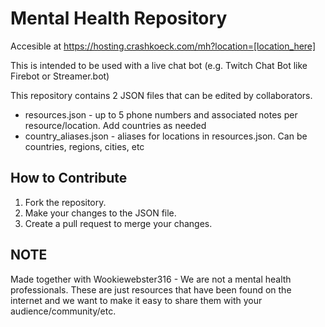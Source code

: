 # Mental Health Repository

Accesible at https://hosting.crashkoeck.com/mh?location=[location_here]

This is intended to be used with a live chat bot (e.g. Twitch Chat Bot like Firebot or Streamer.bot)

This repository contains 2 JSON files that can be edited by collaborators.
- resources.json - up to 5 phone numbers and associated notes per resource/location. Add countries as needed
- country_aliases.json - aliases for locations in resources.json. Can be countries, regions, cities, etc

## How to Contribute

1. Fork the repository.
2. Make your changes to the JSON file.
3. Create a pull request to merge your changes.

## NOTE

Made together with Wookiewebster316 - We are not a mental health professionals. These are just resources that have been found on the internet and we want to make it easy to share them with your audience/community/etc.
